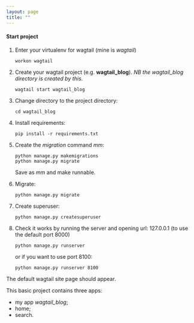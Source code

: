 ```yaml
---
layout: page
title: ""
---
```


#### Start project

1. Enter your virtualenv for wagtail (mine is *wagtail*)

    ```console
    workon wagtail
    ```

1.  Create your wagtail project (e.g. **wagtail\_blog**). *NB the wagtail\_blog directory is created by this*.

    ``` console
    wagtail start wagtail_blog
    ```

1.  Change directory to the project directory:

    ``` console
    cd wagtail_blog
    ```

1.  Install requirements:

    ``` console
    pip install -r requirements.txt
    ```

1. Create the *migration* command *mm*:

    ``` console
    python manage.py makemigrations
    python manage.py migrate
    ```
    Save as *mm* and make runnable.

1.  Migrate:

    ``` console
    python manage.py migrate
    ```

1. Create superuser:

    ``` console
    python manage.py createsuperuser
    ```

1. Check it works by running the server and opening url: 127.0.0.1 (to use the default port 8000)

    ``` console
    python manage.py runserver
    ```

    or if you want to use port 8100:

    ``` console
    python manage.py runserver 8100
    ```

The default wagtail site page should appear.

This basic project contains three apps:
* my app *wagtail\_blog*;
* home;
* search.
